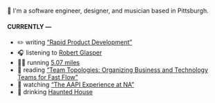 👋 I'm a software engineer, designer, and musician based in Pittsburgh.

#### CURRENTLY —

* ✏️ writing [“Rapid Product Development”](https://amoscato.com/journal/rapid-product-development/)
* 🎧 listening to [Robert Glasper](https://www.last.fm/music/Robert+Glasper/_/Enoch%27s+Meditation)
* 🏃‍♂️ running [5.07 miles](https://www.strava.com/activities/6160167279)
* 📘 reading [“Team Topologies: Organizing Business and Technology Teams for Fast Flow”](https://www.goodreads.com/book/show/44135420-team-topologies)
* 🍿 watching [“The AAPI Experience at NA”](https://youtu.be/uiccwNSOGjU)
* 🍺 drinking [Haunted House](https://untappd.com/user/namoscato/checkin/1084679284)
